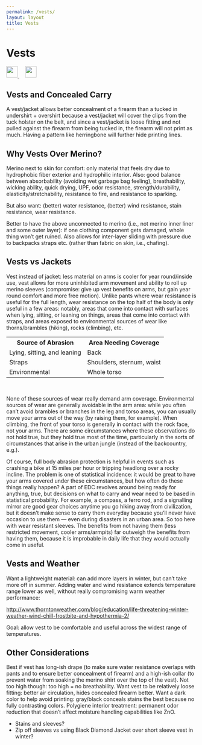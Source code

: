 ```yaml
---
permalink: /vests/
layout: layout
title: Vests
---
```


<div class="center">

   <h1>Vests</h1>
   
   <a href="https://github.com/StevenTammen/steventammen.github.io/edit/master/pages/vests.md" target="_blank">
     <img src="https://steventammen.github.io/assets/images/GitHub.png" height="30" width="30">
   </a> &nbsp; &nbsp;
   
   <a href="http://prose.io/#StevenTammen/steventammen.github.io/edit/master/pages/vests.md" target="_blank">
     <img src="https://steventammen.github.io/assets/images/Prose.png" height="30" width="30">
   </a>
   
</div>

## Vests and Concealed Carry

A vest/jacket allows better concealment of a firearm than a tucked in undershirt + overshirt because a vest/jacket will cover the clips from the tuck holster on the belt, and since a vest/jacket is loose fitting and not pulled against the firearm from being tucked in, the firearm will not print as much. Having a pattern like herringbone will further hide printing lines.

## Why Vests Over Merino?

Merino next to skin for comfort: only material that feels dry due to hydrophobic fiber exterior and hydrophilic interior. Also: good balance between absorbability (avoiding wet garbage bag feeling), breathability, wicking ability, quick drying, UPF, odor resistance, strength/durability, elasticity/stretchability, resistance to fire, and resistance to sparking.

But also want: (better) water resistance, (better) wind resistance, stain resistance, wear resistance.

Better to have the above unconnected to merino (i.e., not merino inner liner and some outer layer): if one clothing component gets damaged, whole thing won’t get ruined. Also allows for inter-layer sliding with pressure due to backpacks straps etc. (rather than fabric on skin, i.e., chafing).

##  Vests vs Jackets

Vest instead of jacket: less material on arms is cooler for year round/inside use, vest allows for more uninhibited arm movement and ability to roll up merino sleeves (compromise: give up vest benefits on arms, but gain year round comfort and more free motion). Unlike pants where wear resistance is useful for the full length, wear resistance on the top half of the body is only useful in a few areas: notably, areas that come into contact with surfaces when lying, sitting, or leaning on things, areas that come into contact with straps, and areas exposed to environmental sources of wear like thorns/brambles (hiking), rocks (climbing), etc.

  <table>
   <tr>
    <th>Source of Abrasion</th>
    <th>Area Needing Coverage</th>
   </tr>
   <tr>
    <td>Lying, sitting, and leaning</td>
    <td>Back</td>
   </tr>
   <tr>
    <td>Straps</td>
    <td>Shoulders, sternum, waist</td>
   </tr>
   <tr>
    <td>Environmental</td>
    <td>Whole torso</td>
   </tr>
  </table>
<br/>

None of these sources of wear really demand arm coverage. Environmental sources of wear are generally avoidable in the arm area: while you often can’t avoid brambles or branches in the leg and torso areas, you can usually move your arms out of the way (by raising them, for example). When climbing, the front of your torso is generally in contact with the rock face, not your arms. There are some circumstances where these observations do not hold true, but they hold true most of the time, particularly in the sorts of circumstances that arise in the urban jungle (instead of the backcountry, e.g.).

Of course, full body abrasion protection is helpful in events such as crashing a bike at 15 miles per hour or tripping headlong over a rocky incline. The problem is one of statistical incidence: it would be great to have your arms covered under these circumstances, but how often do these things really happen? A part of EDC revolves around being ready for anything, true, but decisions on what to carry and wear need to be based in statistical probability. For example, a compass, a ferro rod, and a signalling mirror are good gear choices anytime you go hiking away from civilization, but it doesn’t make sense to carry them everyday because you’ll never have occasion to use them — even during disasters in an urban area. So too here with wear resistant sleeves. The benefits from not having them (less restricted movement, cooler arms/armpits) far outweigh the benefits from having them, because it is improbable in daily life that they would actually come in useful.

## Vests and Weather

Want a lightweight material: can add more layers in winter, but can’t take more off in summer. Adding water and wind resistance extends temperature range lower as well, without really compromising warm weather performance:

http://www.thorntonweather.com/blog/education/life-threatening-winter-weather-wind-chill-frostbite-and-hypothermia-2/

Goal: allow vest to be comfortable and useful across the widest range of temperatures.

## Other Considerations

Best if vest has long-ish drape (to make sure water resistance overlaps with pants and to ensure better concealment of firearm) and a high-ish collar (to prevent water from soaking the merino shirt over the top of the vest). Not too high though: too high = no breathability. Want vest to be relatively loose fitting: better air circulation, hides concealed firearm better. Want a dark color to help avoid printing: gray/black conceals stains the best because no fully contrasting colors. Polygiene interior treatment: permanent odor reduction that doesn’t affect moisture handling capabilities like ZnO.

- Stains and sleeves?
- Zip off sleeves vs using Black Diamond Jacket over short sleeve vest in winter?
